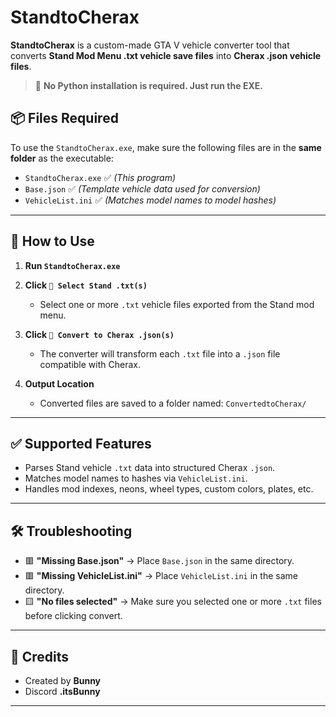 # StandtoCherax

**StandtoCherax** is a custom-made GTA V vehicle converter tool that converts **Stand Mod Menu .txt vehicle save files** into **Cherax .json vehicle files**.

> 💾 **No Python installation is required. Just run the EXE.**

## 📦 Files Required

To use the `StandtoCherax.exe`, make sure the following files are in the **same folder** as the executable:

- `StandtoCherax.exe` ✅ *(This program)*
- `Base.json` ✅ *(Template vehicle data used for conversion)*
- `VehicleList.ini` ✅ *(Matches model names to model hashes)*

---

## 🚀 How to Use

1. **Run `StandtoCherax.exe`**

2. **Click `📂 Select Stand .txt(s)`**
   - Select one or more `.txt` vehicle files exported from the Stand mod menu.

3. **Click `🚀 Convert to Cherax .json(s)`**
   - The converter will transform each `.txt` file into a `.json` file compatible with Cherax.

4. **Output Location**
   - Converted files are saved to a folder named: `ConvertedtoCherax/`

---

## ✅ Supported Features

- Parses Stand vehicle `.txt` data into structured Cherax `.json`.
- Matches model names to hashes via `VehicleList.ini`.
- Handles mod indexes, neons, wheel types, custom colors, plates, etc.

---

## 🛠 Troubleshooting

- 🟥 **"Missing Base.json"** → Place `Base.json` in the same directory.
- 🟥 **"Missing VehicleList.ini"** → Place `VehicleList.ini` in the same directory.
- 🟨 **"No files selected"** → Make sure you selected one or more `.txt` files before clicking convert.

---

## 💬 Credits

- Created by **Bunny**  
- Discord **.itsBunny**

---

